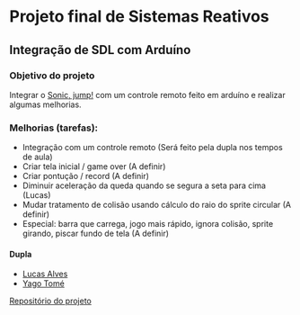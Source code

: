 # Projeto final de Sistemas Reativos

## Integração de SDL com Arduíno

### Objetivo do projeto
Integrar o [Sonic, jump!](https://github.com/lucascomp/mini-game-SDL) com um controle remoto feito em arduíno e realizar algumas melhorias.

### Melhorias (tarefas):
* Integração com um controle remoto (Será feito pela dupla nos tempos de aula)
* Criar tela inicial / game over (A definir)
* Criar pontução / record (A definir)
* Diminuir aceleração da queda quando se segura a seta para cima (Lucas)
* Mudar tratamento de colisão usando cálculo do raio do sprite circular (A definir)
* Especial: barra que carrega, jogo mais rápido, ignora colisão, sprite girando, piscar fundo de tela (A definir)

#### Dupla
* [Lucas Alves](https://github.com/lucascomp)
* [Yago Tomé](https://github.com/yagotome)

[Repositório do projeto](#TODO)
